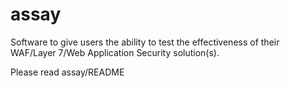 assay
=====

Software to give users the ability to test the effectiveness of their WAF/Layer 7/Web Application Security solution(s).

Please read assay/README